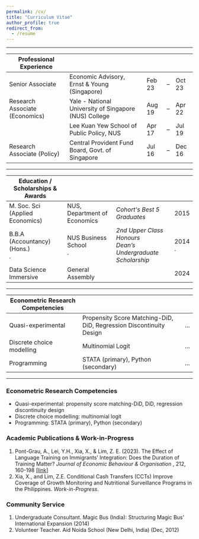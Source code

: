 ```yaml
---
permalink: /cv/
title: "Curriculum Vitae"
author_profile: true
redirect_from:
  - /resume
---
```


---

| Professional Experience               |                                                       |        |   |        |
| ------------------------------------- | ----------------------------------------------------- | ------ | - | ------ | 
| Senior Associate                      | Economic Advisory, Ernst & Young (Singapore)          | Feb 23 | – | Oct 23 |
| Research Associate (Economics)        | Yale - National University of Singapore (NUS) College | Aug 19 | – | Apr 22 |
|                                       | Lee Kuan Yew School of Public Policy, NUS             | Apr 17 | – | Jul 19 |
| Research Associate (Policy)           | Central Provident Fund Board, Govt. of Singapore      | Jul 16 | – | Dec 16 |

---

| Education  /  Scholarships & Awards   |                               |                                                                             |             |   
| ------------------------------------- | ----------------------------- | --------------------------------------------------------------------------- | ----------- |       
| M. Soc. Sci (Applied Economics)       | NUS, Department of Economics  | <i>Cohort's Best 5 Graduates </i>                                           | 2015        |
| B.B.A (Accountancy) (Hons.) <br> .    | NUS Business School <br> .    | <i>2nd Upper Class Honours</i> <br> <i>Dean’s Undergraduate Scholarship</i> | 2014 <br> . |
| Data Science Immersive                | General Assembly              |                                                                             | 2024        |

---

| Econometric Research Competencies     |                                                                     |     |
| ------------------------------------- | ------------------------------------------------------------------- | --- |  
| Quasi-experimental                    | Propensity Score Matching-DiD, DiD, Regression Discontinuity Design | ... |
| Discrete choice modelling             | Multinomial Logit                                                   | ... |
| Programming                           | STATA (primary), Python (secondary)                                 | ... |

---



### Econometric Research Competencies
* Quasi-experimental: propensity score matching-DiD, DiD, regression discontinuity design
* Discrete choice modelling: multinomial logit
* Programming: STATA (primary), Python (secondary)

### Academic Publications & Work-in-Progress
1. Pont-Grau, A., Lei, Y.H., Xia, X., & Lim, Z. E. (2023). The Effect of Language Training on Immigrants’ Integration: Does the Duration of Training Matter? <i>Journal of Economic Behaviour & Organisation </i>, 212, 160-198 [[link]](https://www.sciencedirect.com/science/article/abs/pii/S0167268123001816)
2. Xia, X., and Lim, Z.E. Conditional Cash Transfers (CCTs) Improve Coverage of Growth Monitoring and Nutritional Surveillance Programs in the Philippines. <i>Work-in-Progress</i>.


### Community Service
1. Undergraduate Consultant. Magic Bus (India): Structuring Magic Bus’ International Expansion (2014)
2. Volunteer Teacher. Aid Noida School (New Delhi, India) (Dec, 2012)

